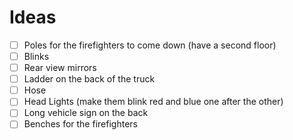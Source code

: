 # Ideas

- [ ] Poles for the firefighters to come down (have a second floor)
- [ ] Blinks
- [ ] Rear view mirrors
- [ ] Ladder on the back of the truck
- [ ] Hose
- [ ] Head Lights (make them blink red and blue one after the other)
- [ ] Long vehicle sign on the back
- [ ] Benches for the firefighters
